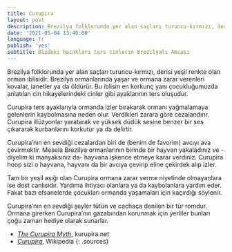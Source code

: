 ```yaml
---
title: Curupira
layout: post
description: Brezilya folklorunda yer alan saçları turuncu-kırmızı, derisi yeşil renkte olan orman iblisidir. Brezilya ormanlarında yaşar ve ormana zarar verenleri kovalayan, lanetleyen ya da öldürür.
date: '2021-05-04 13:40:00'
language: tr
publish: 'yes'
subtitle: Bizdeki bacakları ters cinlerin Brezilyalı Amcası
---
```

Brezilya folklorunda yer alan saçları turuncu-kırmızı, derisi yeşil renkte olan orman iblisidir. Brezilya ormanlarında yaşar ve ormana zarar verenleri kovalar, lanetler ya da öldürür. Bu iblisin en korkunç yanı çocukluğumuzda anlatılan cin hikayelerindeki cinler gibi ayaklarının ters oluşudur.

Curupira ters ayaklarıyla ormanda izler bırakarak ormanı yağmalamaya gelenlerin kaybolmasına neden olur. Verdikleri zarara göre cezalandırır. Curupira illüzyonlar yaratarak ve yüksek düdük sesine benzer bir ses çıkararak kurbanlarını korkutur ya da delirtir.

Curupira’nın en sevdiği cezalardan biri de (benim de favorim) avcıyı ava çevirmektir. Mesela Brezilya ormanlarının birinde bir hayvan yakaladınız ve -diyelim ki manyaksınız da- hayvana işkence etmeye karar verdiniz. Curupira hoop sizi o hayvana, hayvanı da bir avcıya çevirip eline çekirdek alıp izler.

Tam bir yeşil aşığı olan Curupira ormana zarar verme niyetinde olmayanlara ise dost canlısıdır. Yardıma ihtiyacı olanlara ya da kaybolanlara yardım eder. Fakat bazı efsanelerde çocukları ormanda yaşamaları için kaçırdığı söylenir.

Curupira’nın en sevdiği şeyler tütün ve cachaça denilen bir tür romdur. Ormana girerken Curupira’nın gazabından korunmak için yerliler bunları çoğu zaman hediye olarak sunarlar.  


+ *[The Curupira Myth](http://www.kurupira.net/kurupiraproject/folklore.php)*, kurupira.net
+ *[Curupira](https://en.wikipedia.org/wiki/Curupira)*, Wikipedia
{: .sources}
